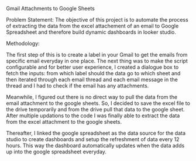 Gmail Attachments to Google Sheets

Problem Statement: 
The objective of this project is to automate the process of extracting the data from the excel attachement of an email to Google Spreadsheet and therefore build dynamic dashboards in looker studio.

Methodology:

The first step of this is to create a label in your Gmail to get the emails from specific email everyday in one place. The next thing was to make the script configurable and for better user experience, I created a dialogue box to fetch the inputs: from which label should the data go to which sheet and then iterated through each email thread and each email message in the thread and I had to check if the email has any attachments.

Meanwhile, I figured out there is no direct way to pull the data from the email attachment to the google sheets. So, I decided to save the excel file to the drive temporarily and from the drive pull that data to the google sheet. After multiple updations to the code I was finally able to extract the data from the excel attachment to the google sheets.

Thereafter, I linked the google spreadsheet as the data source for the data studio to create dashboards and setup the refreshment of data every 12 hours. This way the dashboard automatically updates when the data adds up into the google spreadsheet everyday. 

